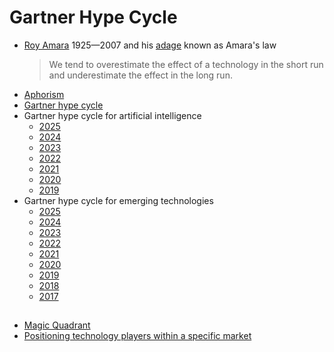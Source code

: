 # Gartner Hype Cycle
* [Roy Amara](https://en.wikipedia.org/wiki/Roy_Amara) 1925&mdash;2007 and his [adage](https://en.wikipedia.org/wiki/Adage) known as Amara's law
  > We tend to overestimate the effect of a technology in the short run and underestimate the effect in the long run.
* [Aphorism](https://en.wikipedia.org/wiki/Aphorism)
* [Gartner hype cycle](https://en.wikipedia.org/wiki/Gartner_hype_cycle)
* Gartner hype cycle for artificial intelligence
  * [2025](https://www.gartner.com/en/newsroom/press-releases/2025-08-05-gartner-hype-cycle-identifies-top-ai-innovations-in-2025)
  * [2024](https://www.pasqal.com/resources/new-gartner-ai-hype-cycle-report/)
  * [2023](https://www.gartner.com/en/articles/what-s-new-in-artificial-intelligence-from-the-2023-gartner-hype-cycle)
  * [2022](https://www.gartner.com/en/articles/what-s-new-in-artificial-intelligence-from-the-2022-gartner-hype-cycle)
  * [2021](https://www.gartner.com/en/articles/the-4-trends-that-prevail-on-the-gartner-hype-cycle-for-ai-2021)
  * [2020](https://www.gartner.com/smarterwithgartner/2-megatrends-dominate-the-gartner-hype-cycle-for-artificial-intelligence-2020)
  * [2019](https://www.gartner.com/smarterwithgartner/top-trends-on-the-gartner-hype-cycle-for-artificial-intelligence-2019)
* Gartner hype cycle for emerging technologies
  * [2025](https://www.gartner.com/en/newsroom/press-releases/2025-09-10-gartner-unveils-top-emerging-technologies-to-support-autonomous-business)
  * [2024](https://www.gartner.com/en/newsroom/press-releases/2024-08-21-gartner-2024-hype-cycle-for-emerging-technologies-highlights-developer-productivity-total-experience-ai-and-security)
  * [2023](https://www.gartner.com/en/articles/what-s-new-in-the-2023-gartner-hype-cycle-for-emerging-technologies)
  * [2022](https://www.gartner.com/en/articles/what-s-new-in-the-2022-gartner-hype-cycle-for-emerging-technologies)
  * [2021](https://www.gartner.com/smarterwithgartner/3-themes-surface-in-the-2021-hype-cycle-for-emerging-technologies)
  * [2020](https://www.gartner.com/smarterwithgartner/5-trends-drive-the-gartner-hype-cycle-for-emerging-technologies-2020)
  * [2019](https://www.gartner.com/smarterwithgartner/5-trends-appear-on-the-gartner-hype-cycle-for-emerging-technologies-2019)
  * [2018](https://www.gartner.com/smarterwithgartner/5-trends-emerge-in-gartner-hype-cycle-for-emerging-technologies-2018)
  * [2017](https://www.gartner.com/en/newsroom/press-releases/2017-08-15-gartner-identifies-three-megatrends-that-will-drive-digital-business-into-the-next-decade)

##
* [Magic Quadrant](https://en.wikipedia.org/wiki/Magic_Quadrant)
* [Positioning technology players within a specific market](https://www.gartner.com/en/research/methodologies/magic-quadrants-research)
